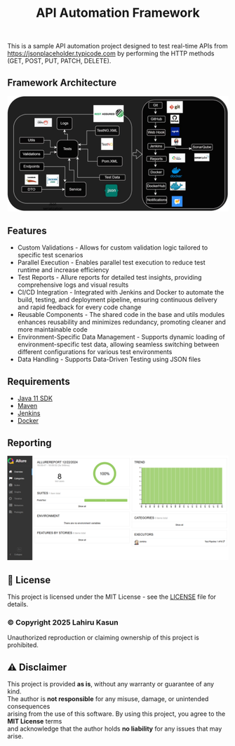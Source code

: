 <h1 align="center"> API Automation Framework</h1> <br>

This is a sample API automation project designed to test real-time APIs from https://jsonplaceholder.typicode.com by performing the HTTP methods (GET, POST, PUT, PATCH, DELETE).
  
## Framework Architecture 

![framework.jpg](framework.jpg)

## Features

* Custom Validations - Allows for custom validation logic tailored to specific test scenarios
* Parallel Execution - Enables parallel test execution to reduce test runtime and increase efficiency
* Test Reports - Allure reports for detailed test insights, providing comprehensive logs and visual results
* CI/CD Integration - Integrated with Jenkins and Docker to automate the build, testing, and deployment pipeline, ensuring continuous delivery and rapid feedback for every code change
* Reusable Components - The shared code in the base and utils modules enhances reusability and minimizes redundancy, promoting cleaner and more maintainable code
* Environment-Specific Data Management - Supports dynamic loading of environment-specific test data, allowing seamless switching between different configurations for various test environments
* Data Handling - Supports Data-Driven Testing using JSON files

## Requirements

* [Java 11 SDK](https://www.oracle.com/au/java/technologies/javase/jdk11-archive-downloads.html)
* [Maven](https://maven.apache.org/download.cgi)
* [Jenkins](https://maven.apache.org/download.cgi](https://www.jenkins.io/download/))
* [Docker](https://maven.apache.org/download.cgi](https://www.docker.com/products/docker-desktop/))

## Reporting

![report.PNG](report.PNG)

## 📜 License
This project is licensed under the MIT License - see the [LICENSE](LICENSE) file for details.

### © Copyright 2025 Lahiru Kasun
Unauthorized reproduction or claiming ownership of this project is prohibited.

## ⚠ Disclaimer
This project is provided **as is**, without any warranty or guarantee of any kind.  
The author is **not responsible** for any misuse, damage, or unintended consequences  
arising from the use of this software. By using this project, you agree to the **MIT License** terms  
and acknowledge that the author holds **no liability** for any issues that may arise.  

